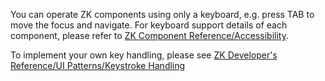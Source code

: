 You can operate ZK components using only a keyboard, e.g. press TAB to
move the focus and navigate. For keyboard support details of each
component, please refer to [ZK Component Reference/Accessibility]({{site.baseurl}}/zk_component_ref/accessibility).

To implement your own key handling, please see [ZK Developer's Reference/UI Patterns/Keystroke Handling]({{site.baseurl}}/zk_dev_ref/ui_patterns/keystroke_handling)
